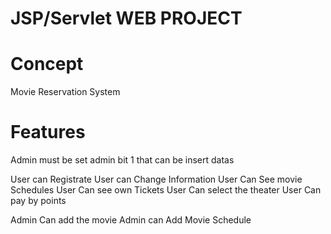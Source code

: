 # JSP/Servlet WEB PROJECT

# Concept
Movie Reservation System

# Features
Admin must be set admin bit 1 that can be insert datas

User can Registrate
User can Change Information
User Can See movie Schedules
User Can see own Tickets
User Can select the theater
User Can pay by points

Admin Can add the movie
Admin can Add Movie Schedule
